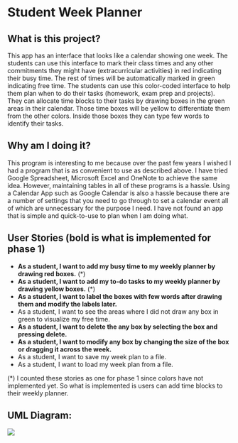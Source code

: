# Student Week Planner

## What is this project?
This app has an interface that looks like a calendar showing one week. The students can use this
interface to mark their class times and any other commitments they might have (extracurricular 
activities) in red indicating their busy time. The rest of times will be automatically marked in green
indicating free time. The students can use this color-coded interface to help them plan when to do
their tasks (homework, exam prep and projects). They can allocate time blocks to their tasks by
drawing boxes in the green areas in their calendar. Those time boxes will be yellow to differentiate
them from the other colors. Inside those boxes they can type few words to identify their tasks.

## Why am I doing it?
This program is interesting to me because over the past few years I wished I had a program that is
as convenient to use as described above. I have tried Google Spreadsheet, Microsoft Excel and OneNote
to achieve the same idea. However, maintaining tables in all of these programs is a hassle. Using
a Calendar App such as Google Calendar is also a hassle because there are a number of settings that
you need to go through to set a calendar event all of which are unnecessary for the purpose I need.
I have not found an app that is simple and quick-to-use to plan when I am doing what.

## User Stories (bold is what is implemented for phase 1)
- **As a student, I want to add my busy time to my weekly planner by drawing red boxes.** (*)
- **As a student, I want to add my to-do tasks to my weekly planner by drawing yellow boxes.** (*)
- **As a student, I want to label the boxes with few words after drawing them and modify the labels later.**
- As a student, I want to see the areas where I did not draw any box in green to visualize my free time.
- **As a student, I want to delete the any box by selecting the box and pressing delete.**
- **As a student, I want to modify any box by changing the size of the box or dragging it across the week.**
- As a student, I want to save my week plan to a file.
- As a student, I want to load my week plan from a file.

(*) I counted these stories as one for phase 1 since colors have not implemented yet. So what is implemented is users can add time blocks to their weekly planner.

## UML Diagram:
<img src="https://yuml.me/tarek20501/StudentWeekPlanner.jpg"></img>
